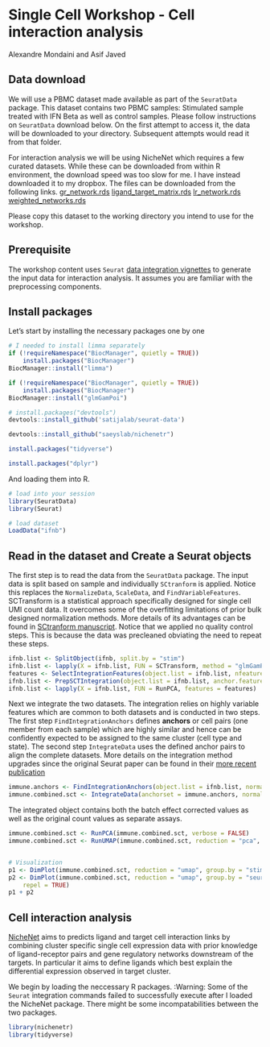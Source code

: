 Single Cell Workshop - Cell interaction analysis
================
Alexandre Mondaini and Asif Javed 


## Data download

We will use a PBMC dataset made available as part of the `SeuratData` package. This dataset contains two PBMC samples: Stimulated sample 
treated with IFN Beta as well as control samples. Please follow instructions on `SeuratData` download below. On the first attempt to access it, the data 
will be downloaded to your directory. Subsequent attempts would read it from that folder.

For interaction analysis we will be using NicheNet which requires a few curated datasets. While these can be downloaded from within R environment, 
the download speed was too slow for me. I have instead downloaded it to my dropbox. The files can be downloaded from the following links.
[gr_network.rds](https://www.dropbox.com/s/ajv5ldiv4x3r5uf/gr_network.rds?dl=0)
[ligand_target_matrix.rds](https://www.dropbox.com/s/yf2vzjre3i2qvo2/ligand_target_matrix.rds?dl=0)
[lr_network.rds](https://www.dropbox.com/s/muv638ah3n5f0f4/lr_network.rds?dl=0)
[weighted_networks.rds](https://www.dropbox.com/s/x1po2sk500ac6aj/weighted_networks.rds?dl=0)

Please copy this dataset to the working directory you intend to use for the workshop.

## Prerequisite

The workshop content uses `Seurat` <a href="https://satijalab.org/seurat/articles/integration_introduction.html">data integration vignettes</a>
to generate the input data for interaction analysis. It assumes you are familiar with the preprocessing components.

## Install packages

Let’s start by installing the necessary packages one by one

``` r
# I needed to install limma separately
if (!requireNamespace("BiocManager", quietly = TRUE))
    install.packages("BiocManager")
BiocManager::install("limma")
```

``` r
if (!requireNamespace("BiocManager", quietly = TRUE))
    install.packages("BiocManager")
BiocManager::install("glmGamPoi")

```

``` r
# install.packages("devtools")
devtools::install_github('satijalab/seurat-data')
```
```r
devtools::install_github("saeyslab/nichenetr")

```

``` r
install.packages("tidyverse")

```

``` r
install.packages("dplyr")
```

And loading them into R.

``` r
# load into your session
library(SeuratData)
library(Seurat)

# load dataset
LoadData("ifnb")
```

## Read in the dataset and Create a Seurat objects

The first step is to read the data from the `SeuratData` package. The input data is split based on sample and individually `SCtranform` is applied. Notice
this replaces the `NormalizeData`, `ScaleData`, and `FindVariableFeatures`. SCTransform is a statistical approach specifically designed for single cell UMI 
count data. It overcomes some of the overfitting limitations of prior bulk designed normalization methods. More details of its advantages can be found in 
[SCtranform manuscript](https://genomebiology.biomedcentral.com/articles/10.1186/s13059-019-1874-1). Notice that we applied no quality control steps. This 
is because the data was precleaned obviating the need to repeat these steps.

``` r
ifnb.list <- SplitObject(ifnb, split.by = "stim")
ifnb.list <- lapply(X = ifnb.list, FUN = SCTransform, method = "glmGamPoi")
features <- SelectIntegrationFeatures(object.list = ifnb.list, nfeatures = 3000)
ifnb.list <- PrepSCTIntegration(object.list = ifnb.list, anchor.features = features)
ifnb.list <- lapply(X = ifnb.list, FUN = RunPCA, features = features)
```

Next we integrate the two datasets. The integration relies on highly variable features which are common to both datasets and is conducted in two steps. The first
step `FindIntegrationAnchors` defines <b> anchors</b> or cell pairs (one member from each sample) which are highly similar and hence can be confidently expected 
to be assigned to the same cluster (cell type and state). The second step `IntegrateData` uses the defined anchor pairs to align the complete datasets. 
More details on the integration method upgrades since the original Seurat paper can be found in their [more recent publication](https://pubmed.ncbi.nlm.nih.gov/34062119/)

``` r
immune.anchors <- FindIntegrationAnchors(object.list = ifnb.list, normalization.method = "SCT",    anchor.features = features, dims = 1:30, reduction = "rpca", k.anchor = 20)
immune.combined.sct <- IntegrateData(anchorset = immune.anchors, normalization.method = "SCT", dims = 1:30)
```

The integrated object contains both the batch effect corrected values as well as the original count values as separate assays.

``` r
immune.combined.sct <- RunPCA(immune.combined.sct, verbose = FALSE)
immune.combined.sct <- RunUMAP(immune.combined.sct, reduction = "pca", dims = 1:30)
```
``` r

# Visualization
p1 <- DimPlot(immune.combined.sct, reduction = "umap", group.by = "stim")
p2 <- DimPlot(immune.combined.sct, reduction = "umap", group.by = "seurat_annotations", label = TRUE,
    repel = TRUE)
p1 + p2
```

## Cell interaction analysis

[NicheNet](https://pubmed.ncbi.nlm.nih.gov/31819264/) aims to predicts ligand and target cell interaction links by combining cluster specific single 
cell expression data with prior knowledge of ligand-receptor pairs and gene regulatory networks downstream of the targets. In particular it aims to define
ligands which best explain the differential expression observed in target cluster. 

We begin by loading the neccessary R packages.
:Warning: Some of the `Seurat` integration commands failed to successfully execute after I loaded the NicheNet package. There might be some incompatabilities between the two packages.

``` r
library(nichenetr)
library(tidyverse)
```

